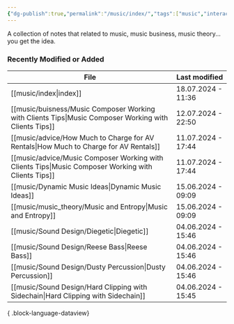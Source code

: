 ```yaml
---
{"dg-publish":true,"permalink":"/music/index/","tags":["music","interactive","buisness","history","music_theory","sound_design"]}
---
```


A collection of notes that related to music, music business, music theory... you get the idea. 
### Recently Modified or Added
| File                                                                                                     | Last modified      |
| -------------------------------------------------------------------------------------------------------- | ------------------ |
| [[music/index\|index]]                                                                                | 18.07.2024 - 11:36 |
| [[music/buisness/Music Composer Working with Clients Tips\|Music Composer Working with Clients Tips]] | 12.07.2024 - 22:50 |
| [[music/advice/How Much to Charge for AV Rentals\|How Much to Charge for AV Rentals]]                 | 11.07.2024 - 17:44 |
| [[music/advice/Music Composer Working with Clients Tips\|Music Composer Working with Clients Tips]]   | 11.07.2024 - 17:44 |
| [[music/Dynamic Music Ideas\|Dynamic Music Ideas]]                                                    | 15.06.2024 - 09:09 |
| [[music/music_theory/Music and Entropy\|Music and Entropy]]                                           | 15.06.2024 - 09:09 |
| [[music/Sound Design/Diegetic\|Diegetic]]                                                             | 04.06.2024 - 15:46 |
| [[music/Sound Design/Reese Bass\|Reese Bass]]                                                         | 04.06.2024 - 15:46 |
| [[music/Sound Design/Dusty Percussion\|Dusty Percussion]]                                             | 04.06.2024 - 15:46 |
| [[music/Sound Design/Hard Clipping with Sidechain\|Hard Clipping with Sidechain]]                     | 04.06.2024 - 15:45 |

{ .block-language-dataview}